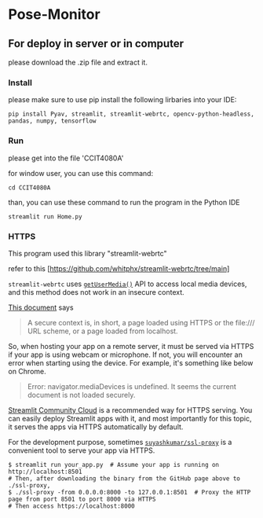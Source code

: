 # Pose-Monitor
## For deploy in server or in computer
please download the .zip file and extract it.

### Install
please make sure to use pip install the following lirbaries into your IDE:
```shell
pip install Pyav, streamlit, streamlit-webrtc, opencv-python-headless, pandas, numpy, tensorflow
```

### Run
please get into the file 'CCIT4080A'

for window user, you can use this command:
```shell
cd CCIT4080A
```

than, you can use these command to run the program in the Python IDE
```shell
streamlit run Home.py
```

### HTTPS

This program used this library "streamlit-webrtc"

refer to this [https://github.com/whitphx/streamlit-webrtc/tree/main]

`streamlit-webrtc` uses [`getUserMedia()`](https://developer.mozilla.org/en-US/docs/Web/API/MediaDevices/getUserMedia) API to access local media devices, and this method does not work in an insecure context.

[This document](https://developer.mozilla.org/en-US/docs/Web/API/MediaDevices/getUserMedia#privacy_and_security) says
> A secure context is, in short, a page loaded using HTTPS or the file:/// URL scheme, or a page loaded from localhost.

So, when hosting your app on a remote server, it must be served via HTTPS if your app is using webcam or microphone.
If not, you will encounter an error when starting using the device. For example, it's something like below on Chrome.
> Error: navigator.mediaDevices is undefined. It seems the current document is not loaded securely.

[Streamlit Community Cloud](https://streamlit.io/cloud) is a recommended way for HTTPS serving. You can easily deploy Streamlit apps with it, and most importantly for this topic, it serves the apps via HTTPS automatically by default.

For the development purpose, sometimes [`suyashkumar/ssl-proxy`](https://github.com/suyashkumar/ssl-proxy) is a convenient tool to serve your app via HTTPS.
```shell
$ streamlit run your_app.py  # Assume your app is running on http://localhost:8501
# Then, after downloading the binary from the GitHub page above to ./ssl-proxy,
$ ./ssl-proxy -from 0.0.0.0:8000 -to 127.0.0.1:8501  # Proxy the HTTP page from port 8501 to port 8000 via HTTPS
# Then access https://localhost:8000
